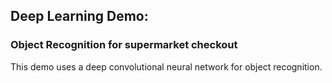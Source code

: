 ## Deep Learning Demo:
### Object Recognition for supermarket checkout

This demo uses a deep convolutional neural network for object recognition.
